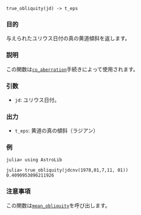 ```
true_obliquity(jd) -> t_eps
```

### 目的

与えられたユリウス日付の真の黄道傾斜を返します。

### 説明

この関数は[`co_aberration`](@ref)手続きによって使用されます。

### 引数

  * `jd`: ユリウス日付。

### 出力

  * `t_eps`: 黄道の真の傾斜（ラジアン）

### 例

```jldoctest
julia> using AstroLib

julia> true_obliquity(jdcnv(1978,01,7,11, 01))
0.4090953896211926
```

### 注意事項

この関数は[`mean_obliquity`](@ref)を呼び出します。
